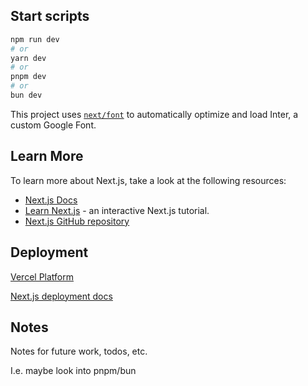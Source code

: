 ## Start scripts


```bash
npm run dev
# or
yarn dev
# or
pnpm dev
# or
bun dev
```


This project uses [`next/font`](https://nextjs.org/docs/basic-features/font-optimization) to automatically optimize and load Inter, a custom Google Font.

## Learn More

To learn more about Next.js, take a look at the following resources:

- [Next.js Docs](https://nextjs.org/docs) 
- [Learn Next.js](https://nextjs.org/learn) - an interactive Next.js tutorial.
- [Next.js GitHub repository](https://github.com/vercel/next.js/) 

## Deployment

[Vercel Platform](https://vercel.com/new?utm_medium=default-template&filter=next.js&utm_source=create-next-app&utm_campaign=create-next-app-readme)

[Next.js deployment docs](https://nextjs.org/docs/deployment)

## Notes

Notes for future work, todos, etc. 

I.e. maybe look into pnpm/bun 